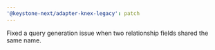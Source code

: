 ```yaml
---
'@keystone-next/adapter-knex-legacy': patch
---
```


Fixed a query generation issue when two relationship fields shared the same name.
